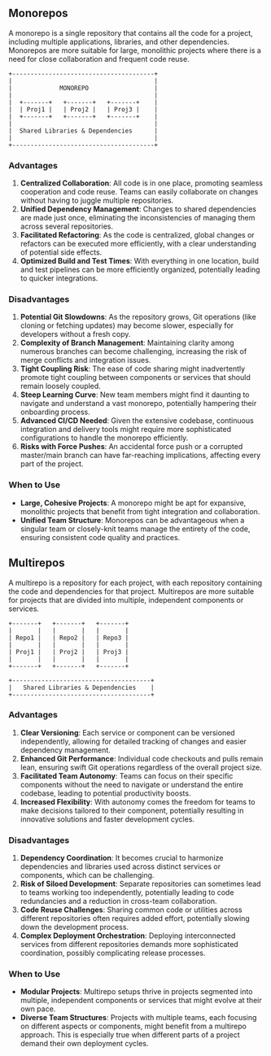 ## Monorepos

A monorepo is a single repository that contains all the code for a project, including multiple applications, libraries, and other dependencies. Monorepos are more suitable for large, monolithic projects where there is a need for close collaboration and frequent code reuse.

```
+---------------------------------------+
|                                       |
|             MONOREPO                  |
|                                       |
|  +-------+   +-------+   +-------+    |
|  | Proj1 |   | Proj2 |   | Proj3 |    |
|  +-------+   +-------+   +-------+    |
|                                       |
|  Shared Libraries & Dependencies      |
|                                       |
+---------------------------------------+
```

### Advantages

1. **Centralized Collaboration**: All code is in one place, promoting seamless cooperation and code reuse. Teams can easily collaborate on changes without having to juggle multiple repositories.
2. **Unified Dependency Management**: Changes to shared dependencies are made just once, eliminating the inconsistencies of managing them across several repositories.
3. **Facilitated Refactoring**: As the code is centralized, global changes or refactors can be executed more efficiently, with a clear understanding of potential side effects.
4. **Optimized Build and Test Times**: With everything in one location, build and test pipelines can be more efficiently organized, potentially leading to quicker integrations.

### Disadvantages

1. **Potential Git Slowdowns**: As the repository grows, Git operations (like cloning or fetching updates) may become slower, especially for developers without a fresh copy.
2. **Complexity of Branch Management**: Maintaining clarity among numerous branches can become challenging, increasing the risk of merge conflicts and integration issues.
3. **Tight Coupling Risk**: The ease of code sharing might inadvertently promote tight coupling between components or services that should remain loosely coupled.
4. **Steep Learning Curve**: New team members might find it daunting to navigate and understand a vast monorepo, potentially hampering their onboarding process.
5. **Advanced CI/CD Needed**: Given the extensive codebase, continuous integration and delivery tools might require more sophisticated configurations to handle the monorepo efficiently.
6. **Risks with Force Pushes**: An accidental force push or a corrupted master/main branch can have far-reaching implications, affecting every part of the project.

### When to Use

- **Large, Cohesive Projects**: A monorepo might be apt for expansive, monolithic projects that benefit from tight integration and collaboration.
- **Unified Team Structure**: Monorepos can be advantageous when a singular team or closely-knit teams manage the entirety of the code, ensuring consistent code quality and practices.

## Multirepos

A multirepo is a repository for each project, with each repository containing the code and dependencies for that project. Multirepos are more suitable for projects that are divided into multiple, independent components or services.

```
+-------+   +-------+   +-------+
|       |   |       |   |       |
| Repo1 |   | Repo2 |   | Repo3 |
|       |   |       |   |       |
| Proj1 |   | Proj2 |   | Proj3 |
|       |   |       |   |       |
+-------+   +-------+   +-------+

+--------------------------------------+
|   Shared Libraries & Dependencies    |
+--------------------------------------+
```

### Advantages

1. **Clear Versioning**: Each service or component can be versioned independently, allowing for detailed tracking of changes and easier dependency management.
2. **Enhanced Git Performance**: Individual code checkouts and pulls remain lean, ensuring swift Git operations regardless of the overall project size.
3. **Facilitated Team Autonomy**: Teams can focus on their specific components without the need to navigate or understand the entire codebase, leading to potential productivity boosts.
4. **Increased Flexibility**: With autonomy comes the freedom for teams to make decisions tailored to their component, potentially resulting in innovative solutions and faster development cycles.

### Disadvantages

1. **Dependency Coordination**: It becomes crucial to harmonize dependencies and libraries used across distinct services or components, which can be challenging.
2. **Risk of Siloed Development**: Separate repositories can sometimes lead to teams working too independently, potentially leading to code redundancies and a reduction in cross-team collaboration.
3. **Code Reuse Challenges**: Sharing common code or utilities across different repositories often requires added effort, potentially slowing down the development process.
4. **Complex Deployment Orchestration**: Deploying interconnected services from different repositories demands more sophisticated coordination, possibly complicating release processes.

### When to Use

- **Modular Projects**: Multirepo setups thrive in projects segmented into multiple, independent components or services that might evolve at their own pace.
- **Diverse Team Structures**: Projects with multiple teams, each focusing on different aspects or components, might benefit from a multirepo approach. This is especially true when different parts of a project demand their own deployment cycles.
